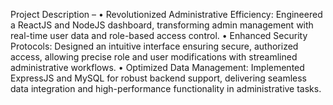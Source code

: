 Project Description –
• Revolutionized Administrative Efficiency: Engineered a ReactJS and NodeJS dashboard, transforming admin
management with real-time user data and role-based access control.
• Enhanced Security Protocols: Designed an intuitive interface ensuring secure, authorized access, allowing
precise role and user modifications with streamlined administrative workflows.
• Optimized Data Management: Implemented ExpressJS and MySQL for robust backend support, delivering
seamless data integration and high-performance functionality in administrative tasks.
